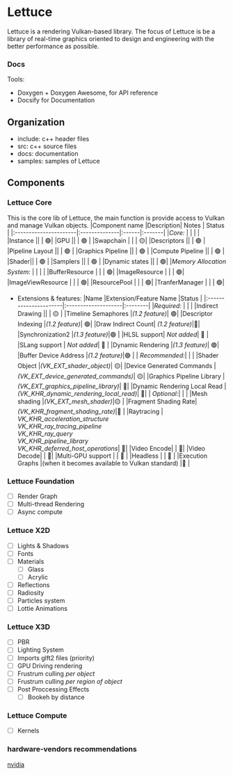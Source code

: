 # Lettuce

Lettuce is a rendering Vulkan-based library.
The focus of Lettuce is be a library of real-time graphics oriented to design and engineering with the better
performance as possible.

### Docs

Tools:

- Doxygen + Doxygen Awesome, for API reference
- Docsify for Documentation

## Organization

- include: c++ header files
- src: c++ source files
- docs: documentation
- samples: samples of Lettuce

## Components

### Lettuce Core

This is the core lib of Lettuce, the main function is provide access to Vulkan and manage Vulkan objects.
|Component name |Description| Notes | Status |
|:----------------------|:--------------|:------|:-------|
|_Core:_ | | | |
|Instance || | 🟢|
|GPU || | 🟢 |
|Swapchain | | | 🟡|
|Descriptors || | 🟢 |
|Pipeline Layout || | 🟢 |
|Graphics Pipeline || | 🟢 |
|Compute Pipeline || | 🟢 |
|Shader|| | 🟢 |
|Samplers || | 🟢 |
|Dynamic states || | 🟢|
|_Memory Allocation System:_ | | | |
|BufferResource | | | 🟢|
|ImageResource | | | 🟢|
|ImageViewResource | | | 🟢|
|ResourcePool | | | 🟢|
|TranferManager | | | 🟢|

- Extensions & features:
  |Name |Extension/Feature Name |Status |
  |:----------------------|:--------------------|:--------|
  |_Required:_ | | |
  |Indirect Drawing || | 🟡 |
  |Timeline Semaphores |_(1.2 feature)_| 🟢|
  |Descriptor Indexing |_(1.2 feature)_| 🟢|
  |Draw Indirect Count| _(1.2 feature)_|🚧|
  |Synchronization2 |_(1.3 feature)_|🟢 |
  |HLSL support| _Not added_| 🚧 |
  |SLang support | _Not added_| 🚧 |
  |Dynamic Rendering |_(1.3 feature)_| 🟢|
  |Buffer Device Address |_(1.2 feature)_|🟢 |
  | _Recommended:_| | |
  |Shader Object |_(VK_EXT_shader_object)_| 🟡|
  |Device Generated Commands |_(VK_EXT_device_generated_commands)_| 🟡|
  |Graphics Pipeline Library |_(VK_EXT_graphics_pipeline_library)_| 🚧|
  |Dynamic Rendering Local Read |_(VK_KHR_dynamic_rendering_local_read)_| 🚧|
  | _Optional:_| | |
  |Mesh shading |_(VK_EXT_mesh_shader)_|🟡 |
  |Fragment Shading Rate| _(VK_KHR_fragment_shading_rate)_|🚧 |
  |Raytracing | _VK_KHR_acceleration_structure_ <br> _VK_KHR_ray_tracing_pipeline_ <br> _VK_KHR_ray_query_ <br> _VK_KHR_pipeline_library_ <br> _VK_KHR_deferred_host_operations_| 🚧|
  |Video Encode| | 🚧|
  |Video Decode| | 🚧|
  |Multi-GPU support | | 🚧 |
  |Headless | | 🚧 |
  |Execution Graphs |(when it becomes available to Vulkan standard) |🚧 |
  
### Lettuce Foundation

- [ ] Render Graph
- [ ] Multi-thread Rendering
- [ ] Async compute

### Lettuce X2D

- [ ] Lights & Shadows
- [ ] Fonts
- [ ] Materials
  - [ ] Glass
  - [ ] Acrylic
- [ ] Reflections
- [ ] Radiosity
- [ ] Particles system
- [ ] Lottie Animations

### Lettuce X3D

- [ ] PBR
- [ ] Lighting System
- [ ] Imports glft2 files (priority)
- [ ] GPU Driving rendering
- [ ] Frustrum culling _per object_
- [ ] Frustrum culling _per region of object_
- [ ] Post Proccessing Effects
  - [ ] Bookeh by distance

### Lettuce Compute

- [ ] Kernels

### hardware-vendors recommendations

[nvidia](https://developer.nvidia.com/blog/vulkan-dos-donts/)
